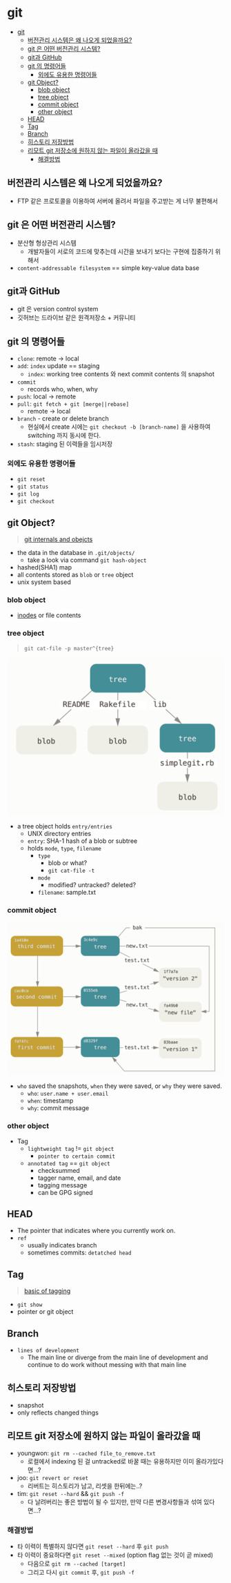 # git

- [git](#git)
  - [버전관리 시스템은 왜 나오게 되었을까요?](#버전관리-시스템은-왜-나오게-되었을까요)
  - [git 은 어떤 버전관리 시스템?](#git-은-어떤-버전관리-시스템)
  - [git과 GitHub](#git과-github)
  - [git 의 명령어들](#git-의-명령어들)
    - [외에도 유용한 명령어들](#외에도-유용한-명령어들)
  - [git Object?](#git-object)
    - [blob object](#blob-object)
    - [tree object](#tree-object)
    - [commit object](#commit-object)
    - [other object](#other-object)
  - [HEAD](#head)
  - [Tag](#tag)
  - [Branch](#branch)
  - [히스토리 저장방법](#히스토리-저장방법)
  - [리모트 git 저장소에 원하지 않는 파일이 올라갔을 때](#리모트-git-저장소에-원하지-않는-파일이-올라갔을-때)
    - [해결방법](#해결방법)

## 버전관리 시스템은 왜 나오게 되었을까요?

- FTP 같은 프로토콜을 이용하여 서버에 올려서 파일을 주고받는 게 너무 불편해서

## git 은 어떤 버전관리 시스템?

- 분산형 형상관리 시스템
  - 개발자들이 서로의 코드에 맞추는데 시간을 보내기 보다는 구현에 집중하기 위해서
- `content-addressable filesystem` == simple key-value data base

## git과 GitHub

- git 은 version control system
- 깃허브는 드라이브 같은 원격저장소 + 커뮤니티

## git 의 명령어들

- `clone`: remote -> local
- `add`: `index` update == staging
  - `index`: working tree contents 와 next commit contents 의 snapshot
- `commit`
  - records who, when, why
- `push`: local -> remote
- `pull`: `git fetch + git [merge||rebase]`
  - remote -> local
- `branch` - create or delete branch
  - 현실에서 create 시에는 `git checkout -b [branch-name]` 을 사용하여 switching 까지 동시에 한다.
- `stash`: staging 된 이력들을 임시저장

### 외에도 유용한 명령어들

- `git reset`
- `git status`
- `git log`
- `git checkout`

## git Object?

> [git internals and obejcts](https://git-scm.com/book/en/v2/Git-Internals-Git-Objects)

- the data in the database in `.git/objects/`
  - take a look via command `git hash-object`
- hashed(SHA1) map
- all contents stored as `blob` or `tree` object
- unix system based

### blob object

- [inodes](https://en.wikipedia.org/wiki/Inode) or file contents

### tree object

> `git cat-file -p master^{tree}`

![git-tree-object](./git-tree-object.png)

- a tree object holds `entry/entries`
  - UNIX directory entries
  - `entry`: SHA-1 hash of a blob or subtree
  - holds `mode`, `type`, `filename`
    - `type`
      - blob or what?
      - `git cat-file -t`
    - `mode`
      - modified? untracked? deleted?
    - `filename`: sample.txt

### commit object

![git-commit-object](./git-commit-object.png)

- `who` saved the snapshots, `when` they were saved, or `why` they were saved.
  - `who`: `user.name + user.email`
  - `when`: timestamp
  - `why`: commit message

### other object

- Tag
  - `lightweight tag` != `git object`
    - `pointer to certain commit`
  - `annotated tag` == `git object`
    - checksummed
    - tagger name, email, and date
    - tagging message
    - can be GPG signed

## HEAD

- The pointer that indicates where you currently work on.
- `ref`
  - usually indicates branch
  - sometimes commits: `detatched head`

## Tag

> [basic of tagging](https://git-scm.com/book/en/v2/Git-Basics-Tagging)

- `git show`
- pointer or git object

## Branch

- `lines of development`
  - The main line or diverge from the main line of development and continue to do work without messing with that main line

## 히스토리 저장방법

- snapshot
- only reflects changed things

## 리모트 git 저장소에 원하지 않는 파일이 올라갔을 때

- youngwon: `git rm --cached file_to_remove.txt`
  - 로컬에서 indexing 된 걸 untracked로 바꿀 때는 유용하지만 이미 올라가있다면...?
- joo: `git revert or reset`
  - 리버트는 히스토리가 남고, 리셋을 한뒤에는..?
- tim: `git reset --hard` && `git push -f`
  - 다 날려버리는 좋은 방법이 될 수 있지만, 만약 다른 변경사항들과 섞여 있다면...?

### 해결방법

- 타 이력이 특별하지 않다면 `git reset --hard` 후 `git push`
- 타 이력이 중요하다면 `git reset --mixed` (option flag 없는 것이 곧 mixed)
  - 다음으로 `git rm --cached [target]`
  - 그리고 다시 `git commit` 후, `git push -f`

<Comment/>
